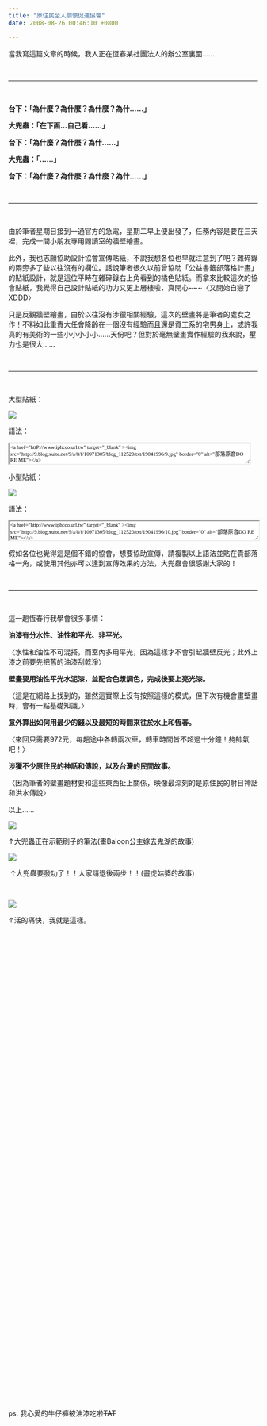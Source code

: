 ```yaml
---
title: "原住民全人關懷促進協會"
date: 2008-08-26 00:46:10 +0800

---
```




當我寫這篇文章的時候，我人正在恆春某社團法人的辦公室裏面......



&nbsp;

<hr />

&nbsp;



<strong>台下：「為什麼？為什麼？為什麼？為什......」</strong>



<strong>大兜蟲：「在下面...自己看......」</strong>



<strong>台下：「為什麼？為什麼？為什......」</strong>



<strong>大兜蟲：「......」</strong>



<strong>台下：「</strong><strong>為什麼？為什麼？為什麼？為什......</strong><strong>」<br /></strong>



&nbsp;

<hr />

&nbsp;



由於筆者星期日接到一通官方的急電，星期二早上便出發了，任務內容是要在三天裡，完成一間小朋友專用閱讀室的牆壁繪畫。



此外，我也志願協助設計協會宣傳貼紙，不說我想各位也早就注意到了吧？雜碎錄的兩旁多了些以往沒有的欄位。話說筆者很久以前曾協助「公益書籤部落格計畫」的貼紙設計，就是這位平時在雜碎錄右上角看到的橘色貼紙。而拿來比較這次的協會貼紙，我覺得自己設計貼紙的功力又更上層樓啦，真開心~~~〈又開始自戀了XDDD〉



只是反觀牆壁繪畫，由於以往沒有涉獵相關經驗，這次的壁畫將是筆者的處女之作！不料如此重責大任會降齡在一個沒有經驗而且還是資工系的宅男身上，或許我真的有美術的一些小小小小小......天份吧？但對於毫無壁畫實作經驗的我來說，壓力也是很大......



&nbsp;

<hr />

&nbsp;



大型貼紙：


![](/images/slum-area/118_9.jpg)


語法：



<textarea onmouseover="function onmouseover(event) {    function onmouseover(event) {        function anonymous() {            function anonymous() {                function anonymous() {                    function anonymous() {                        function anonymous() {                            function anonymous() {                                function anonymous() {                                    function anonymous() {                                        function anonymous() {                                            function anonymous() {                                                function anonymous() {                                                    function anonymous() {                                                        function anonymous() {                                                            this.focus();                                                        }                                                    }                                                }                                            }                                        }                                    }                                }                            }                        }                    }                }            }        }    }}" style="border: 2px inset ; overflow: hidden; font-family: verdana; font-style: normal; font-variant: normal; font-weight: normal; font-size: 8pt; line-height: normal; font-size-adjust: none; font-stretch: normal; width: 490px; height: 45px;" onfocus="function onfocus(event) {    function onfocus(event) {        function anonymous() {            function anonymous() {                function anonymous() {                    function anonymous() {                        function anonymous() {                            function anonymous() {                                function anonymous() {                                    function anonymous() {                                        function anonymous() {                                            function anonymous() {                                                function anonymous() {                                                    function anonymous() {                                                        function anonymous() {                                                            this.select();                                                        }                                                    }                                                }                                            }                                        }                                    }                                }                            }                        }                    }                }            }        }    }}" rows="1" cols="36">&lt;a href=&quot;httP://www.iphcco.url.tw&quot; target=&quot;_blank&quot; &gt;&lt;img src=&quot;http://9.blog.xuite.net/9/a/8/f/10971305/blog_112520/txt/19041996/9.jpg&quot; border=&quot;0&quot; alt=&quot;部落原音DO RE ME&quot;&gt;&lt;/a&gt;</textarea>



小型貼紙：


![](/images/slum-area/119_10.jpg)


語法：



<textarea onmouseover="function onmouseover(event) {    function onmouseover(event) {        function anonymous() {            function anonymous() {                function anonymous() {                    function anonymous() {                        function anonymous() {                            function anonymous() {                                function anonymous() {                                    function anonymous() {                                        function anonymous() {                                            function anonymous() {                                                function anonymous() {                                                    function anonymous() {                                                        this.focus();                                                    }                                                }                                            }                                        }                                    }                                }                            }                        }                    }                }            }        }    }}" style="border: 2px inset ; overflow: hidden; font-family: verdana; font-style: normal; font-variant: normal; font-weight: normal; font-size: 8pt; line-height: normal; font-size-adjust: none; font-stretch: normal; width: 508px; height: 42px;" onfocus="function onfocus(event) {    function onfocus(event) {        function anonymous() {            function anonymous() {                function anonymous() {                    function anonymous() {                        function anonymous() {                            function anonymous() {                                function anonymous() {                                    function anonymous() {                                        function anonymous() {                                            function anonymous() {                                                function anonymous() {                                                    function anonymous() {                                                        this.select();                                                    }                                                }                                            }                                        }                                    }                                }                            }                        }                    }                }            }        }    }}" cols="40">&lt;a href=&quot;http://www.iphcco.url.tw&quot; target=&quot;_blank&quot; &gt;&lt;img src=&quot;http://9.blog.xuite.net/9/a/8/f/10971305/blog_112520/txt/19041996/10.jpg&quot; border=&quot;0&quot; alt=&quot;部落原音DO RE ME&quot;&gt;&lt;/a&gt;</textarea>



假如各位也覺得這是個不錯的協會，想要協助宣傳，請複製以上語法並貼在貴部落格一角，或使用其他亦可以達到宣傳效果的方法，大兜蟲會很感謝大家的！



&nbsp;

<hr />

&nbsp;



這一趟恆春行我學會很多事情：



<strong>油漆有分水性、油性和平光、非平光。</strong>



〈水性和油性不可混搭，而室內多用平光，因為這樣才不會引起牆壁反光；此外上漆之前要先把舊的油漆刮乾淨〉



<strong>壁畫要用油性平光水泥漆，並配合色漿調色，完成後要上亮光漆。</strong>



〈這是在網路上找到的，雖然這實際上沒有按照這樣的模式，但下次有機會畫壁畫時，會有一點基礎知識。〉



<strong>意外算出如何用最少的錢以及最短的時間來往於水上和恆春。</strong>



〈來回只需要972元，每趟途中各轉兩次車，轉車時間皆不超過十分鐘！夠帥氣吧！〉



<strong>涉獵不少原住民的神話和傳說，以及台灣的民間故事。</strong>



〈因為筆者的壁畫題材要和這些東西扯上關係，映像最深刻的是原住民的射日神話和洪水傳說〉



以上......


![](/images/slum-area/120_7.jpg)


↑大兜蟲正在示範刷子的筆法(畫Baloon公主嫁去鬼湖的故事)


![](/images/slum-area/121_8.jpg)


 ↑大兜蟲要發功了！！大家請退後兩步！！(畫虎姑婆的故事)



<br />


![](/images/slum-area/122_11.jpg)


↑活的痛快，我就是這樣。<br />



&nbsp;



&nbsp;



&nbsp;



&nbsp;



&nbsp;



&nbsp;



&nbsp;



&nbsp;



&nbsp;



&nbsp;



&nbsp;



&nbsp;



&nbsp;



&nbsp;



&nbsp;



&nbsp;



&nbsp;



&nbsp;



&nbsp;



&nbsp;



&nbsp;



&nbsp;



&nbsp;



&nbsp;



&nbsp;



&nbsp;



&nbsp;



&nbsp;



&nbsp;



&nbsp;



&nbsp;



ps. 我心愛的牛仔褲被油漆吃啦~~~~TAT~~~~


